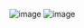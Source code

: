 ![image](https://github.com/ilrexho2011/Project-EULER-Possible-Solutions-Problems-401_to_500/assets/61479363/a4d27224-f507-49a5-b50b-7ec3b2575355)
![image](https://github.com/ilrexho2011/Project-EULER-Possible-Solutions-Problems-401_to_500/assets/61479363/28a6b702-29d2-4e2c-8a46-358a64df6979)


